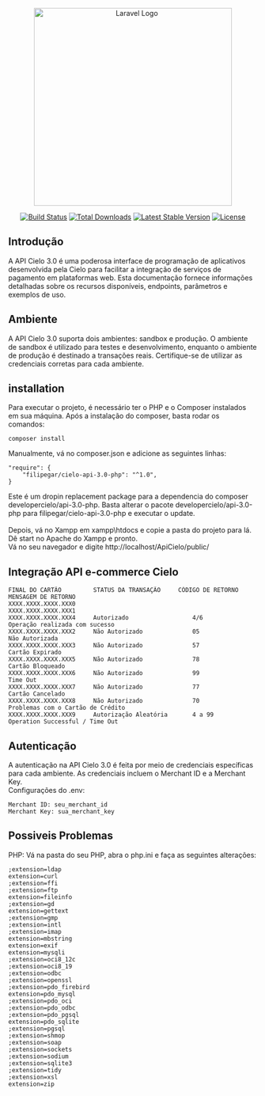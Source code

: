 <p align="center"><a href="https://laravel.com" target="_blank"><img src="https://raw.githubusercontent.com/laravel/art/master/logo-lockup/5%20SVG/2%20CMYK/1%20Full%20Color/laravel-logolockup-cmyk-red.svg" width="400" alt="Laravel Logo"></a></p>

<p align="center">
<a href="https://github.com/laravel/framework/actions"><img src="https://github.com/laravel/framework/workflows/tests/badge.svg" alt="Build Status"></a>
<a href="https://packagist.org/packages/laravel/framework"><img src="https://img.shields.io/packagist/dt/laravel/framework" alt="Total Downloads"></a>
<a href="https://packagist.org/packages/laravel/framework"><img src="https://img.shields.io/packagist/v/laravel/framework" alt="Latest Stable Version"></a>
<a href="https://packagist.org/packages/laravel/framework"><img src="https://img.shields.io/packagist/l/laravel/framework" alt="License"></a>
</p>

## Introdução

A API Cielo 3.0 é uma poderosa interface de programação de aplicativos desenvolvida pela Cielo para facilitar a integração de serviços de pagamento em plataformas web. Esta documentação fornece informações detalhadas sobre os recursos disponíveis, endpoints, parâmetros e exemplos de uso.

## Ambiente

A API Cielo 3.0 suporta dois ambientes: sandbox e produção. O ambiente de sandbox é utilizado para testes e desenvolvimento, enquanto o ambiente de produção é destinado a transações reais. Certifique-se de utilizar as credenciais corretas para cada ambiente.

## installation
Para executar  o projeto, é necessário ter o PHP e o Composer instalados em sua máquina. Após a instalação do composer, basta rodar os comandos:
```
composer install
```
Manualmente, vá no composer.json e adicione as seguintes linhas:
```
"require": {
    "filipegar/cielo-api-3.0-php": "^1.0",
}
```
Este é um dropin replacement package para a dependencia do composer developercielo/api-3.0-php. Basta alterar o pacote developercielo/api-3.0-php para filipegar/cielo-api-3.0-php e executar o update.<br> <br>
Depois, vá no Xampp em xampp\htdocs e copie a pasta do projeto para lá.<br>
Dê start no Apache do Xampp e pronto.<br>
Vá no seu navegador e digite http://localhost/ApiCielo/public/

## Integração API e-commerce Cielo
```
FINAL DO CARTÃO	        STATUS DA TRANSAÇÃO	    CÓDIGO DE RETORNO	    MENSAGEM DE RETORNO
XXXX.XXXX.XXXX.XXX0
XXXX.XXXX.XXXX.XXX1
XXXX.XXXX.XXXX.XXX4	    Autorizado	                4/6	                   Operação realizada com sucesso
XXXX.XXXX.XXXX.XXX2	    Não Autorizado	            05	                   Não Autorizada
XXXX.XXXX.XXXX.XXX3	    Não Autorizado	            57	                   Cartão Expirado
XXXX.XXXX.XXXX.XXX5	    Não Autorizado	            78	                   Cartão Bloqueado
XXXX.XXXX.XXXX.XXX6	    Não Autorizado	            99	                   Time Out
XXXX.XXXX.XXXX.XXX7 	Não Autorizado	            77	                   Cartão Cancelado
XXXX.XXXX.XXXX.XXX8	    Não Autorizado	            70	                   Problemas com o Cartão de Crédito
XXXX.XXXX.XXXX.XXX9	    Autorização Aleatória	    4 a 99	               Operation Successful / Time Out
```
## Autenticação

A autenticação na API Cielo 3.0 é feita por meio de credenciais específicas para cada ambiente. As credenciais incluem o Merchant ID e a Merchant Key.<br>
Configurações do .env:
```
Merchant ID: seu_merchant_id
Merchant Key: sua_merchant_key
```
## Possiveis Problemas
PHP: Vá na pasta do seu PHP, abra o php.ini e faça as seguintes alterações:
```
;extension=ldap
extension=curl
;extension=ffi
;extension=ftp
extension=fileinfo
;extension=gd
extension=gettext
;extension=gmp
;extension=intl
;extension=imap
extension=mbstring
extension=exif
extension=mysqli
;extension=oci8_12c
;extension=oci8_19
;extension=odbc
;extension=openssl
;extension=pdo_firebird
extension=pdo_mysql
;extension=pdo_oci
;extension=pdo_odbc
;extension=pdo_pgsql
extension=pdo_sqlite
;extension=pgsql
;extension=shmop
;extension=soap
;extension=sockets
;extension=sodium
;extension=sqlite3
;extension=tidy
;extension=xsl
extension=zip
```